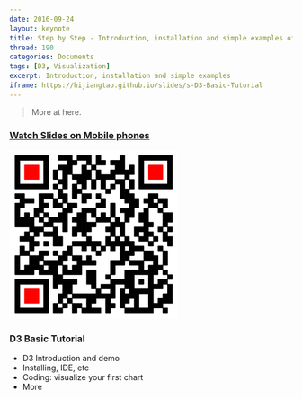 ```yaml
---
date: 2016-09-24
layout: keynote
title: Step by Step - Introduction, installation and simple examples of D3
thread: 190
categories: Documents
tags: [D3, Visualization]
excerpt: Introduction, installation and simple examples
iframe: https://hijiangtao.github.io/slides/s-D3-Basic-Tutorial
---
```


> More at here.

### [Watch Slides on Mobile phones](https://hijiangtao.github.io/slides/s-D3-Basic-Tutorial)

![](/assets/in-post/2016-09-24-D3-Basic-Tutorial.png)

### D3 Basic Tutorial

- D3 Introduction and demo
- Installing, IDE, etc
- Coding: visualize your first chart
- More
